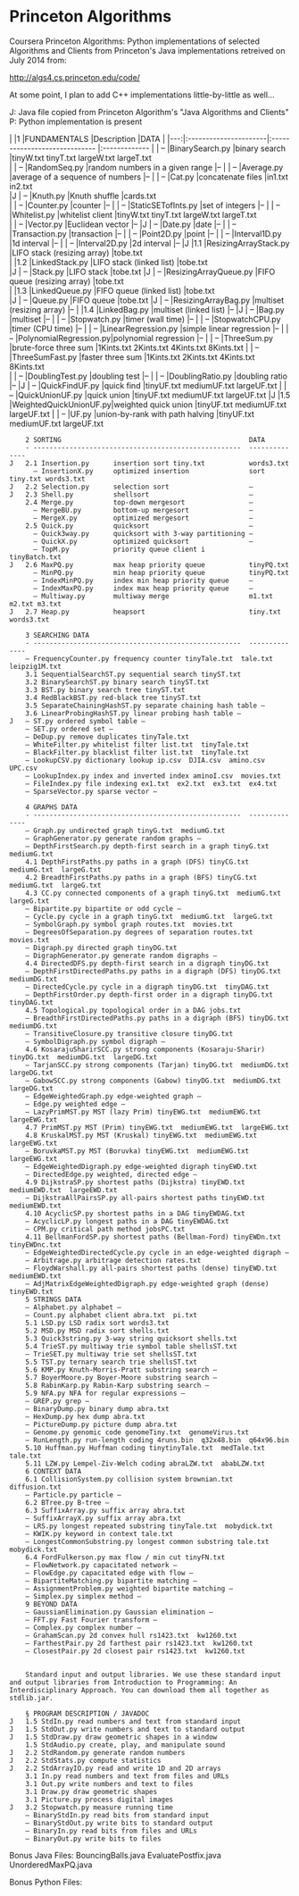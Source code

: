 Princeton Algorithms
====================

Coursera Princeton Algorithms: Python implementations of selected Algorithms and Clients
from Princeton's Java implementations retreived on July 2014 from: 

  http://algs4.cs.princeton.edu/code/

At some point, I plan to add C++ implementations little-by-little as well...


J: Java file copied from Princeton Algorithm's "Java Algorithms and Clients"
P: Python implementation is present

|    |1   |FUNDAMENTALS           |Description                      |DATA
|    |---:|:----------------------|:-----------------------------   |:-------------
|    |  – |BinarySearch.py        |binary search                    |tinyW.txt tinyT.txt largeW.txt largeT.txt  
|    |  – |RandomSeq.py           |random numbers in a given range  |–
|    |  – |Average.py             |average of a sequence of numbers |–
|    |  – |Cat.py                 |concatenate files                |in1.txt in2.txt  
|J   |  – |Knuth.py               |Knuth shuffle                    |cards.txt  
|    |  – |Counter.py             |counter                          |–
|    |  – |StaticSETofInts.py     |set of integers                  |–
|    |  – |Whitelist.py           |whitelist client                 |tinyW.txt tinyT.txt largeW.txt largeT.txt  
|    |  – |Vector.py              |Euclidean vector                 |–
|J   |  – |Date.py                |date                             |–
|    |  – |Transaction.py         |transaction                      |–
|    |  – |Point2D.py             |point                            |–
|    |  – |Interval1D.py          |1d interval                      |–
|    |  – |Interval2D.py          |2d interval                      |–
|J   |1.1 |ResizingArrayStack.py  |LIFO stack (resizing array)      |tobe.txt  
|    |1.2 |LinkedStack.py         |LIFO stack (linked list)         |tobe.txt  
|J   |  – |Stack.py               |LIFO stack                       |tobe.txt
|J   |  – |ResizingArrayQueue.py  |FIFO queue (resizing array)      |tobe.txt  
|    |1.3 |LinkedQueue.py         |FIFO queue (linked list)         |tobe.txt  
|J   |  – |Queue.py               |FIFO queue                       |tobe.txt
|J   |  – |ResizingArrayBag.py    |multiset (resizing array)        |–
|    |1.4 |LinkedBag.py           |multiset (linked list)           |–
|J   |  – |Bag.py                 |multiset                         |–
|    |  – |Stopwatch.py           |timer (wall time)                |–
|    |  – |StopwatchCPU.py        |timer (CPU time)                 |–
|    |  – |LinearRegression.py    |simple linear regression         |–
|    |  – |PolynomialRegression.py|polynomial regression            |–
|    |  – |ThreeSum.py            |brute-force three sum            |1Kints.txt 2Kints.txt 4Kints.txt 8Kints.txt
|    |  – |ThreeSumFast.py        |faster three sum                 |1Kints.txt 2Kints.txt 4Kints.txt 8Kints.txt  
|    |  – |DoublingTest.py        |doubling test                    |–
|    |  – |DoublingRatio.py       |doubling ratio                   |–
|J   |  – |QuickFindUF.py         |quick find                       |tinyUF.txt mediumUF.txt largeUF.txt
|    |  – |QuickUnionUF.py        |quick union                      |tinyUF.txt mediumUF.txt largeUF.txt
|J   |1.5 |WeightedQuickUnionUF.py|weighted quick union             |tinyUF.txt mediumUF.txt largeUF.txt
|    | –  |UF.py                  |union-by-rank with path halving  |tinyUF.txt mediumUF.txt largeUF.txt


```
    2 SORTING                                               DATA
    - ----------------------------------------------------  --------------
J   2.1 Insertion.py      insertion sort tiny.txt           words3.txt  
      – InsertionX.py     optimized insertion               sort tiny.txt words3.txt  
J   2.2 Selection.py      selection sort                    –
J   2.3 Shell.py          shellsort                         –
    2.4 Merge.py          top-down mergesort                –
      – MergeBU.py        bottom-up mergesort               –
      – MergeX.py         optimized mergesort               –
    2.5 Quick.py          quicksort                         –
      – Quick3way.py      quicksort with 3-way partitioning –
      – QuickX.py         optimized quicksort               –
      – TopM.py           priority queue client i           tinyBatch.txt
J   2.6 MaxPQ.py          max heap priority queue           tinyPQ.txt
      – MinPQ.py          min heap priority queue           tinyPQ.txt
      – IndexMinPQ.py     index min heap priority queue     –
      – IndexMaxPQ.py     index max heap priority queue     –
      – Multiway.py       multiway merge                    m1.txt m2.txt m3.txt
J   2.7 Heap.py           heapsort                          tiny.txt words3.txt

    3 SEARCHING DATA
    - ----------------------------------------------------  --------------
    – FrequencyCounter.py frequency counter tinyTale.txt  tale.txt  leipzig1M.txt  
    3.1 SequentialSearchST.py sequential search tinyST.txt  
    3.2 BinarySearchST.py binary search tinyST.txt  
    3.3 BST.py binary search tree tinyST.txt  
    3.4 RedBlackBST.py red-black tree tinyST.txt  
    3.5 SeparateChainingHashST.py separate chaining hash table –
    3.6 LinearProbingHashST.py linear probing hash table –
J   – ST.py ordered symbol table –
    – SET.py ordered set –
    – DeDup.py remove duplicates tinyTale.txt  
    – WhiteFilter.py whitelist filter list.txt  tinyTale.txt  
    – BlackFilter.py blacklist filter list.txt  tinyTale.txt  
    – LookupCSV.py dictionary lookup ip.csv  DJIA.csv  amino.csv  UPC.csv  
    – LookupIndex.py index and inverted index aminoI.csv  movies.txt  
    – FileIndex.py file indexing ex1.txt  ex2.txt  ex3.txt  ex4.txt  
    – SparseVector.py sparse vector –

    4 GRAPHS DATA
    - ----------------------------------------------------  --------------
    – Graph.py undirected graph tinyG.txt  mediumG.txt  
    – GraphGenerator.py generate random graphs –
    – DepthFirstSearch.py depth-first search in a graph tinyG.txt  mediumG.txt  
    4.1 DepthFirstPaths.py paths in a graph (DFS) tinyCG.txt  mediumG.txt  largeG.txt  
    4.2 BreadthFirstPaths.py paths in a graph (BFS) tinyCG.txt  mediumG.txt  largeG.txt  
    4.3 CC.py connected components of a graph tinyG.txt  mediumG.txt  largeG.txt  
    – Bipartite.py bipartite or odd cycle –
    – Cycle.py cycle in a graph tinyG.txt  mediumG.txt  largeG.txt  
    – SymbolGraph.py symbol graph routes.txt  movies.txt  
    – DegreesOfSeparation.py degrees of separation routes.txt  movies.txt  
    – Digraph.py directed graph tinyDG.txt  
    – DigraphGenerator.py generate random digraphs –
    4.4 DirectedDFS.py depth-first search in a digraph tinyDG.txt  
    – DepthFirstDirectedPaths.py paths in a digraph (DFS) tinyDG.txt  mediumDG.txt  
    – DirectedCycle.py cycle in a digraph tinyDG.txt  tinyDAG.txt  
    – DepthFirstOrder.py depth-first order in a digraph tinyDG.txt  tinyDAG.txt  
    4.5 Topological.py topological order in a DAG jobs.txt  
    – BreadthFirstDirectedPaths.py paths in a digraph (BFS) tinyDG.txt  mediumDG.txt  
    – TransitiveClosure.py transitive closure tinyDG.txt  
    – SymbolDigraph.py symbol digraph –
    4.6 KosarajuSharirSCC.py strong components (Kosaraju-Sharir) tinyDG.txt  mediumDG.txt  largeDG.txt  
    – TarjanSCC.py strong components (Tarjan) tinyDG.txt  mediumDG.txt  largeDG.txt  
    – GabowSCC.py strong components (Gabow) tinyDG.txt  mediumDG.txt  largeDG.txt  
    – EdgeWeightedGraph.py edge-weighted graph –
    – Edge.py weighted edge –
    – LazyPrimMST.py MST (lazy Prim) tinyEWG.txt  mediumEWG.txt  largeEWG.txt  
    4.7 PrimMST.py MST (Prim) tinyEWG.txt  mediumEWG.txt  largeEWG.txt  
    4.8 KruskalMST.py MST (Kruskal) tinyEWG.txt  mediumEWG.txt  largeEWG.txt  
    – BoruvkaMST.py MST (Boruvka) tinyEWG.txt  mediumEWG.txt  largeEWG.txt  
    – EdgeWeightedDigraph.py edge-weighted digraph tinyEWD.txt  
    – DirectedEdge.py weighted, directed edge –
    4.9 DijkstraSP.py shortest paths (Dijkstra) tinyEWD.txt  mediumEWD.txt  largeEWD.txt  
    – DijkstraAllPairsSP.py all-pairs shortest paths tinyEWD.txt  mediumEWD.txt  
    4.10 AcyclicSP.py shortest paths in a DAG tinyEWDAG.txt  
    – AcyclicLP.py longest paths in a DAG tinyEWDAG.txt  
    – CPM.py critical path method jobsPC.txt  
    4.11 BellmanFordSP.py shortest paths (Bellman-Ford) tinyEWDn.txt  tinyEWDnc.txt  
    – EdgeWeightedDirectedCycle.py cycle in an edge-weighted digraph –
    – Arbitrage.py arbitrage detection rates.txt  
    – FloydWarshall.py all-pairs shortest paths (dense) tinyEWD.txt  mediumEWD.txt  
    – AdjMatrixEdgeWeightedDigraph.py edge-weighted graph (dense) tinyEWD.txt  
    5 STRINGS DATA
    – Alphabet.py alphabet –
    – Count.py alphabet client abra.txt  pi.txt  
    5.1 LSD.py LSD radix sort words3.txt  
    5.2 MSD.py MSD radix sort shells.txt  
    5.3 Quick3string.py 3-way string quicksort shells.txt  
    5.4 TrieST.py multiway trie symbol table shellsST.txt  
    – TrieSET.py multiway trie set shellsST.txt  
    5.5 TST.py ternary search trie shellsST.txt  
    5.6 KMP.py Knuth-Morris-Pratt substring search –
    5.7 BoyerMoore.py Boyer-Moore substring search –
    5.8 RabinKarp.py Rabin-Karp substring search –
    5.9 NFA.py NFA for regular expressions –
    – GREP.py grep –
    – BinaryDump.py binary dump abra.txt  
    – HexDump.py hex dump abra.txt  
    – PictureDump.py picture dump abra.txt  
    – Genome.py genomic code genomeTiny.txt  genomeVirus.txt  
    – RunLength.py run-length coding 4runs.bin  q32x48.bin  q64x96.bin  
    5.10 Huffman.py Huffman coding tinytinyTale.txt  medTale.txt  tale.txt  
    5.11 LZW.py Lempel-Ziv-Welch coding abraLZW.txt  ababLZW.txt  
    6 CONTEXT DATA
    6.1 CollisionSystem.py collision system brownian.txt  diffusion.txt  
    – Particle.py particle –
    6.2 BTree.py B-tree –
    6.3 SuffixArray.py suffix array abra.txt  
    – SuffixArrayX.py suffix array abra.txt  
    – LRS.py longest repeated substring tinyTale.txt  mobydick.txt  
    – KWIK.py keyword in context tale.txt  
    – LongestCommonSubstring.py longest common substring tale.txt  mobydick.txt  
    6.4 FordFulkerson.py max flow / min cut tinyFN.txt  
    – FlowNetwork.py capacitated network –
    – FlowEdge.py capacitated edge with flow –
    – BipartiteMatching.py bipartite matching –
    – AssignmentProblem.py weighted bipartite matching –
    – Simplex.py simplex method –
    9 BEYOND DATA
    – GaussianElimination.py Gaussian elimination –
    – FFT.py Fast Fourier transform –
    – Complex.py complex number –
    – GrahamScan.py 2d convex hull rs1423.txt  kw1260.txt  
    – FarthestPair.py 2d farthest pair rs1423.txt  kw1260.txt  
    – ClosestPair.py 2d closest pair rs1423.txt  kw1260.txt  
    
    
    Standard input and output libraries. We use these standard input and output libraries from Introduction to Programming: An Interdisciplinary Approach. You can download them all together as stdlib.jar.
    
    § PROGRAM DESCRIPTION / JAVADOC
J   1.5 StdIn.py read numbers and text from standard input
J   1.5 StdOut.py write numbers and text to standard output
J   1.5 StdDraw.py draw geometric shapes in a window
    1.5 StdAudio.py create, play, and manipulate sound
J   2.2 StdRandom.py generate random numbers
J   2.2 StdStats.py compute statistics
J   2.2 StdArrayIO.py read and write 1D and 2D arrays
    3.1 In.py read numbers and text from files and URLs
    3.1 Out.py write numbers and text to files
    3.1 Draw.py draw geometric shapes
    3.1 Picture.py process digital images
J   3.2 Stopwatch.py measure running time
    – BinaryStdIn.py read bits from standard input
    – BinaryStdOut.py write bits to standard output
    – BinaryIn.py read bits from files and URLs
    – BinaryOut.py write bits to files
```

Bonus Java Files:
BouncingBalls.java
EvaluatePostfix.java
UnorderedMaxPQ.java

Bonus Python Files:
